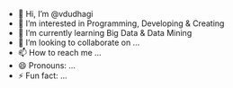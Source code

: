 - 👋 Hi, I’m @vdudhagi
- 👀 I’m interested in Programming, Developing & Creating
- 🌱 I’m currently learning Big Data & Data Mining
- 💞️ I’m looking to collaborate on ...
- 📫 How to reach me ...
- 😄 Pronouns: ...
- ⚡ Fun fact: ...

<!---
vdudhagi/vdudhagi is a ✨ special ✨ repository because its `README.md` (this file) appears on your GitHub profile.
You can click the Preview link to take a look at your changes.
--->
